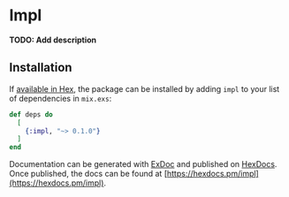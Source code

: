 # Impl

**TODO: Add description**

## Installation

If [available in Hex](https://hex.pm/docs/publish), the package can be installed
by adding `impl` to your list of dependencies in `mix.exs`:

```elixir
def deps do
  [
    {:impl, "~> 0.1.0"}
  ]
end
```

Documentation can be generated with [ExDoc](https://github.com/elixir-lang/ex_doc)
and published on [HexDocs](https://hexdocs.pm). Once published, the docs can
be found at [https://hexdocs.pm/impl](https://hexdocs.pm/impl).

